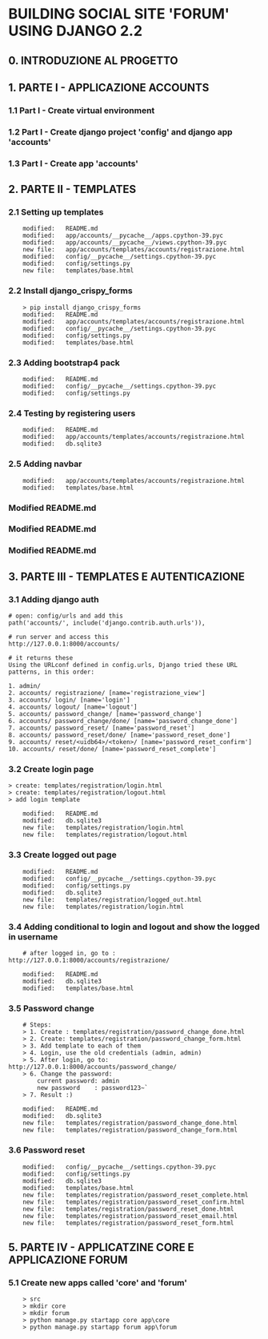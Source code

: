 # BUILDING SOCIAL SITE 'FORUM' USING DJANGO 2.2

## 0. INTRODUZIONE AL PROGETTO

## 1. PARTE I - APPLICAZIONE ACCOUNTS

### 1.1 Part I - Create virtual environment
### 1.2 Part I - Create django project 'config' and django app 'accounts'
### 1.3 Part I - Create app 'accounts'

## 2. PARTE II - TEMPLATES

### 2.1 Setting up templates

        modified:   README.md
        modified:   app/accounts/__pycache__/apps.cpython-39.pyc
        modified:   app/accounts/__pycache__/views.cpython-39.pyc
        new file:   app/accounts/templates/accounts/registrazione.html
        modified:   config/__pycache__/settings.cpython-39.pyc
        modified:   config/settings.py
        new file:   templates/base.html

### 2.2 Install django_crispy_forms

		> pip install django_crispy_forms
        modified:   README.md
        modified:   app/accounts/templates/accounts/registrazione.html
        modified:   config/__pycache__/settings.cpython-39.pyc
        modified:   config/settings.py
        modified:   templates/base.html

### 2.3 Adding bootstrap4 pack

        modified:   README.md
        modified:   config/__pycache__/settings.cpython-39.pyc
        modified:   config/settings.py

### 2.4 Testing by registering users

        modified:   README.md
        modified:   app/accounts/templates/accounts/registrazione.html
        modified:   db.sqlite3

### 2.5 Adding navbar

        modified:   app/accounts/templates/accounts/registrazione.html
        modified:   templates/base.html

### Modified README.md

### Modified README.md

### Modified README.md

## 3. PARTE III - TEMPLATES E AUTENTICAZIONE

### 3.1 Adding django auth

	# open: config/urls and add this
    path('accounts/', include('django.contrib.auth.urls')),

	# run server and access this
	http://127.0.0.1:8000/accounts/

	# it returns these
	Using the URLconf defined in config.urls, Django tried these URL patterns, in this order:

	1. admin/
	2. accounts/ registrazione/ [name='registrazione_view']
	3. accounts/ login/ [name='login']
	4. accounts/ logout/ [name='logout']
	5. accounts/ password_change/ [name='password_change']
	6. accounts/ password_change/done/ [name='password_change_done']
	7. accounts/ password_reset/ [name='password_reset']
	8. accounts/ password_reset/done/ [name='password_reset_done']
	9. accounts/ reset/<uidb64>/<token>/ [name='password_reset_confirm']
	10. accounts/ reset/done/ [name='password_reset_complete']

### 3.2 Create login page

	> create: templates/registration/login.html
	> create: templates/registration/logout.html
	> add login template

        modified:   README.md
        modified:   db.sqlite3
        new file:   templates/registration/login.html
        new file:   templates/registration/logout.html

### 3.3 Create logged out page

        modified:   README.md
        modified:   config/__pycache__/settings.cpython-39.pyc
        modified:   config/settings.py
        modified:   db.sqlite3
        new file:   templates/registration/logged_out.html
        new file:   templates/registration/login.html

### 3.4 Adding conditional to login and logout and show the logged in username

		# after logged in, go to : http://127.0.0.1:8000/accounts/registrazione/

        modified:   README.md
        modified:   db.sqlite3
        modified:   templates/base.html

### 3.5 Password change

		# Steps:
		> 1. Create : templates/registration/password_change_done.html
		> 2. Create: templates/registration/password_change_form.html
		> 3. Add template to each of them
		> 4. Login, use the old credentials (admin, admin)
		> 5. After login, go to: http://127.0.0.1:8000/accounts/password_change/
		> 6. Change the password: 
			current password: admin
			new password    : password123~`
		> 7. Result :)
			
        modified:   README.md
        modified:   db.sqlite3
        new file:   templates/registration/password_change_done.html
        new file:   templates/registration/password_change_form.html        

### 3.6 Password reset

        modified:   config/__pycache__/settings.cpython-39.pyc
        modified:   config/settings.py
        modified:   db.sqlite3
        modified:   templates/base.html
        new file:   templates/registration/password_reset_complete.html
        new file:   templates/registration/password_reset_confirm.html
        new file:   templates/registration/password_reset_done.html
        new file:   templates/registration/password_reset_email.html
        new file:   templates/registration/password_reset_form.html        

## 5. PARTE IV - APPLICATZINE CORE E APPLICAZIONE FORUM

### 5.1 Create new apps called 'core' and 'forum'

        > src
        > mkdir core
        > mkdir forum
        > python manage.py startapp core app\core
        > python manage.py startapp forum app\forum 